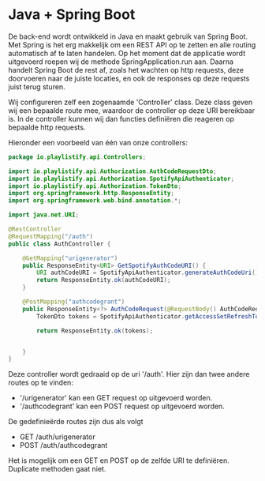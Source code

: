 # Java + Spring Boot

De back-end wordt ontwikkeld in Java en maakt gebruik van Spring Boot. Met Spring is het erg makkelijk om een REST API op te zetten en alle routing automatisch af te laten handelen. Op het moment dat de applicatie wordt uitgevoerd roepen wij de methode SpringApplication.run aan. Daarna handelt Spring Boot de rest af, zoals het wachten op http requests, deze doorvoeren naar de juiste locaties, en ook de responses op deze requests juist terug sturen.

Wij configureren zelf een zogenaamde 'Controller' class. Deze class geven wij een bepaalde route mee, waardoor de controller op deze URI bereikbaar is. In de controller kunnen wij dan functies definiëren die reageren op bepaalde http requests.

Hieronder een voorbeeld van één van onze controllers:

```java
package io.playlistify.api.Controllers;

import io.playlistify.api.Authorization.AuthCodeRequestDto;
import io.playlistify.api.Authorization.SpotifyApiAuthenticator;
import io.playlistify.api.Authorization.TokenDto;
import org.springframework.http.ResponseEntity;
import org.springframework.web.bind.annotation.*;

import java.net.URI;

@RestController
@RequestMapping("/auth")
public class AuthController {

    @GetMapping("urigenerator")
    public ResponseEntity<URI> GetSpotifyAuthCodeURI() {
        URI authCodeURI = SpotifyApiAuthenticator.generateAuthCodeUri();
        return ResponseEntity.ok(authCodeURI);
    }

    @PostMapping("authcodegrant")
    public ResponseEntity<?> AuthCodeRequest(@RequestBody() AuthCodeRequestDto authCodeRequestDto) {
        TokenDto tokens = SpotifyApiAuthenticator.getAccessSetRefreshToken(authCodeRequestDto.getAuthCode());

        return ResponseEntity.ok(tokens);


    }
}

```

Deze controller wordt gedraaid op de uri '/auth'. Hier zijn dan twee andere routes op te vinden:&#x20;

* '/urigenerator' kan een GET request op uitgevoerd worden.
* '/authcodegrant' kan een POST request op uitgevoerd worden.

De gedefinieërde routes zijn dus als volgt

* GET /auth/urigenerator
* POST /auth/authcodegrant

Het is mogelijk om een GET en POST op de zelfde URI te definiëren. Duplicate methoden gaat niet.
